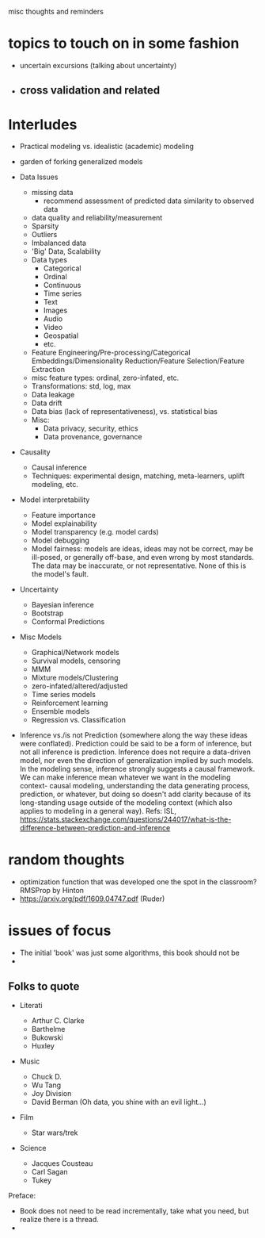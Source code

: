 misc thoughts and reminders


# topics to touch on in some fashion

- uncertain excursions (talking about uncertainty)

- cross validation and related
    - 
# Interludes

- Practical modeling vs. idealistic (academic) modeling
- garden of forking generalized models
- Data  Issues 
    - missing data
        - recommend assessment of predicted data similarity to observed data
    - data quality and reliability/measurement
    - Sparsity
    - Outliers
    - Imbalanced data
    - 'Big' Data, Scalability
    - Data types
        - Categorical
        - Ordinal
        - Continuous
        - Time series
        - Text
        - Images
        - Audio
        - Video
        - Geospatial
        - etc.
    - Feature Engineering/Pre-processing/Categorical Embeddings/Dimensionality Reduction/Feature Selection/Feature Extraction
    - misc feature types: ordinal, zero-infated, etc.
    - Transformations: std, log, max
    - Data leakage
    - Data drift
    - Data bias (lack of representativeness), vs. statistical bias
    - Misc:
        - Data privacy, security, ethics
        - Data provenance, governance
- Causality
    - Causal inference
    - Techniques: experimental design, matching, meta-learners, uplift modeling, etc.
- Model interpretability
    - Feature importance
    - Model explainability
    - Model transparency (e.g. model cards)
    - Model debugging
    - Model fairness: models are ideas, ideas may not be correct, may be ill-posed, or generally off-base, and even wrong by most standards.  The data may be inaccurate, or not representative. None of this is the model's fault.
- Uncertainty
    - Bayesian inference
    - Bootstrap
    - Conformal Predictions

- Misc Models
    - Graphical/Network models
    - Survival models, censoring
    - MMM
    - Mixture models/Clustering
    - zero-infated/altered/adjusted
    - Time series models
    - Reinforcement learning
    - Ensemble models
    - Regression vs. Classification

- Inference vs./is not Prediction (somewhere along the way these ideas were conflated).  Prediction could be said to be a form of inference, but not all inference is prediction.  Inference does not require a data-driven model, nor even the direction of generalization implied by such models. In the modeling sense, inference strongly suggests a causal framework.  We can make inference mean whatever we want in the modeling context- causal modeling, understanding the data generating process, prediction, or whatever, but doing so doesn't add clarity because of its long-standing usage outside of the modeling context (which also applies to modeling in a general way).
Refs: ISL, https://stats.stackexchange.com/questions/244017/what-is-the-difference-between-prediction-and-inference

# random thoughts
- optimization function that was developed one the spot in the classroom? RMSProp by Hinton
- https://arxiv.org/pdf/1609.04747.pdf (Ruder)

# issues of focus

- The initial 'book' was just some algorithms, this book should not be
- 

## Folks to quote

- Literati
    - Arthur C. Clarke
    - Barthelme
    - Bukowski
    - Huxley

- Music
    - Chuck D.
    - Wu Tang
    - Joy Division
    - David Berman (Oh data, you shine with an evil light...)
- Film
    - Star wars/trek

- Science
    - Jacques Cousteau
    - Carl Sagan
    - Tukey


Preface:
- Book does not need to be read incrementally, take what you need, but realize there is a thread.
- 